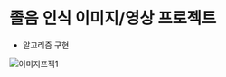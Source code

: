 # 졸음 인식 이미지/영상 프로젝트

- 알고리즘 구현

![이미지프젝1](https://user-images.githubusercontent.com/65655570/215271867-4242d504-b2b7-4a5c-b0bd-f759ebb56fb1.png)
